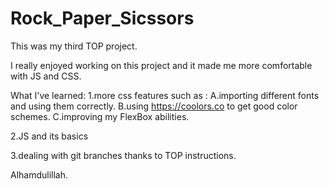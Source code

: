 # Rock_Paper_Sicssors

This was my third TOP project.

I really enjoyed working on this project and it made me more comfortable with JS and CSS.

What I've learned:
1.more css features such as : A.importing different fonts and using them correctly.
                              B.using https://coolors.co to get good color schemes.
                              C.improving my FlexBox abilities.

2.JS and its basics

3.dealing with git branches thanks to TOP instructions.

Alhamdulillah.